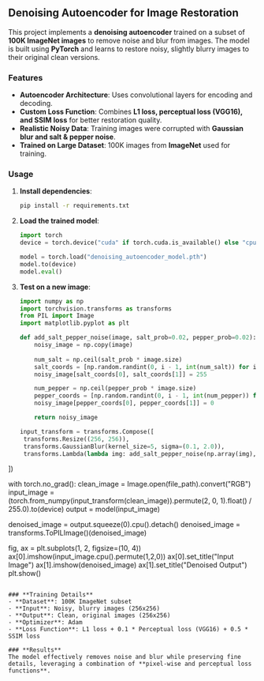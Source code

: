 ## **Denoising Autoencoder for Image Restoration**  

This project implements a **denoising autoencoder** trained on a subset of **100K ImageNet images** to remove noise and blur from images. The model is built using **PyTorch** and learns to restore noisy, slightly blurry images to their original clean versions.  

### **Features**  
- **Autoencoder Architecture**: Uses convolutional layers for encoding and decoding.  
- **Custom Loss Function**: Combines **L1 loss, perceptual loss (VGG16), and SSIM loss** for better restoration quality.  
- **Realistic Noisy Data**: Training images were corrupted with **Gaussian blur and salt & pepper noise**.  
- **Trained on Large Dataset**: 100K images from **ImageNet** used for training.  

### **Usage**  
1. **Install dependencies**:  
   ```bash
   pip install -r requirements.txt
   ```
2. **Load the trained model**:  
   ```python
   import torch
   device = torch.device("cuda" if torch.cuda.is_available() else "cpu")

   model = torch.load("denoising_autoencoder_model.pth")
   model.to(device)
   model.eval()
   ```
3. **Test on a new image**:  
   ```python
   import numpy as np
   import torchvision.transforms as transforms
   from PIL import Image
   import matplotlib.pyplot as plt

   def add_salt_pepper_noise(image, salt_prob=0.02, pepper_prob=0.02):
       noisy_image = np.copy(image)
    
       num_salt = np.ceil(salt_prob * image.size)
       salt_coords = [np.random.randint(0, i - 1, int(num_salt)) for i in image.shape]
       noisy_image[salt_coords[0], salt_coords[1]] = 255

       num_pepper = np.ceil(pepper_prob * image.size)
       pepper_coords = [np.random.randint(0, i - 1, int(num_pepper)) for i in image.shape]
       noisy_image[pepper_coords[0], pepper_coords[1]] = 0

       return noisy_image

   input_transform = transforms.Compose([
    transforms.Resize((256, 256)), 
    transforms.GaussianBlur(kernel_size=5, sigma=(0.1, 2.0)), 
    transforms.Lambda(lambda img: add_salt_pepper_noise(np.array(img), salt_prob=0.005, pepper_prob=0.005)), 
])

   with torch.no_grad():
        clean_image = Image.open(file_path).convert("RGB")
        input_image = (torch.from_numpy(input_transform(clean_image)).permute(2, 0, 1).float() / 255.0).to(device)
        output = model(input_image)
        
   denoised_image = output.squeeze(0).cpu().detach() 
   denoised_image = transforms.ToPILImage()(denoised_image)

   fig, ax = plt.subplots(1, 2, figsize=(10, 4))
   ax[0].imshow(input_image.cpu().permute(1,2,0))
   ax[0].set_title("Input Image")
   ax[1].imshow(denoised_image)
   ax[1].set_title("Denoised Output")
   plt.show()
   ```

### **Training Details**  
- **Dataset**: 100K ImageNet subset  
- **Input**: Noisy, blurry images (256x256)  
- **Output**: Clean, original images (256x256)  
- **Optimizer**: Adam  
- **Loss Function**: L1 loss + 0.1 * Perceptual loss (VGG16) + 0.5 * SSIM loss  

### **Results**  
The model effectively removes noise and blur while preserving fine details, leveraging a combination of **pixel-wise and perceptual loss functions**.  
